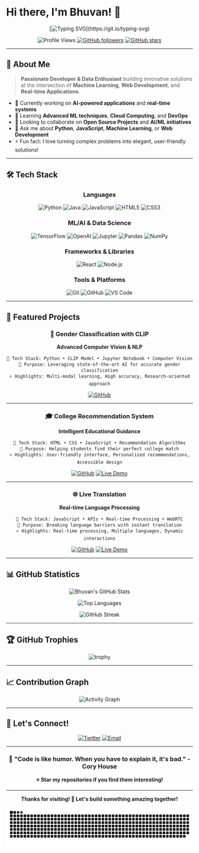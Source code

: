 # Hi there, I'm Bhuvan! 👋

<div align="center">
  
[![Typing SVG](https://readme-typing-svg.herokuapp.com?font=Fira+Code&weight=600&size=28&pause=1000&color=2E9EF7&center=true&vCenter=true&width=600&lines=ML+Engineer+%7C+Full-Stack+Developer;Building+AI-Powered+Solutions;Always+Learning+New+Technologies;Let's+Build+Something+Amazing!)](https://git.io/typing-svg)

</div>

<div align="center">
  
![Profile Views](https://komarev.com/ghpvc/?username=bhuvanvjak&label=Profile%20views&color=0e75b6&style=flat)
[![GitHub followers](https://img.shields.io/github/followers/bhuvanvjak?label=Followers&style=social)](https://github.com/bhuvanvjak)
[![GitHub stars](https://img.shields.io/github/stars/bhuvanvjak?label=Stars&style=social)](https://github.com/bhuvanvjak)

</div>

---

## 🚀 About Me

> **Passionate Developer & Data Enthusiast** building innovative solutions at the intersection of **Machine Learning**, **Web Development**, and **Real-time Applications**.

- 🔭 Currently working on **AI-powered applications** and **real-time systems**
- 🌱 Learning **Advanced ML techniques**, **Cloud Computing**, and **DevOps**
- 👯 Looking to collaborate on **Open Source Projects** and **AI/ML initiatives**
- 💬 Ask me about **Python**, **JavaScript**, **Machine Learning**, or **Web Development**
- ⚡ Fun fact: I love turning complex problems into elegant, user-friendly solutions!

---

## 🛠️ Tech Stack

<div align="center">

### Languages
![Python](https://img.shields.io/badge/Python-3776AB?style=for-the-badge&logo=python&logoColor=white)
![Java](https://img.shields.io/badge/Java-ED8B00?style=for-the-badge&logo=openjdk&logoColor=white)
![JavaScript](https://img.shields.io/badge/JavaScript-F7DF1E?style=for-the-badge&logo=javascript&logoColor=black)
![HTML5](https://img.shields.io/badge/HTML5-E34F26?style=for-the-badge&logo=html5&logoColor=white)
![CSS3](https://img.shields.io/badge/CSS3-1572B6?style=for-the-badge&logo=css3&logoColor=white)

### ML/AI & Data Science
![TensorFlow](https://img.shields.io/badge/TensorFlow-FF6F00?style=for-the-badge&logo=tensorflow&logoColor=white)
![OpenAI](https://img.shields.io/badge/OpenAI-412991?style=for-the-badge&logo=openai&logoColor=white)
![Jupyter](https://img.shields.io/badge/Jupyter-F37626?style=for-the-badge&logo=jupyter&logoColor=white)
![Pandas](https://img.shields.io/badge/Pandas-150458?style=for-the-badge&logo=pandas&logoColor=white)
![NumPy](https://img.shields.io/badge/NumPy-013243?style=for-the-badge&logo=numpy&logoColor=white)

### Frameworks & Libraries
![React](https://img.shields.io/badge/React-20232A?style=for-the-badge&logo=react&logoColor=61DAFB)
![Node.js](https://img.shields.io/badge/Node.js-43853D?style=for-the-badge&logo=node.js&logoColor=white)

### Tools & Platforms
![Git](https://img.shields.io/badge/Git-F05032?style=for-the-badge&logo=git&logoColor=white)
![GitHub](https://img.shields.io/badge/GitHub-100000?style=for-the-badge&logo=github&logoColor=white)
![VS Code](https://img.shields.io/badge/VS_Code-007ACC?style=for-the-badge&logo=visual-studio-code&logoColor=white)

</div>

---

## 🎯 Featured Projects

<div align="center">

### 🤖 Gender Classification with CLIP
**Advanced Computer Vision & NLP**
```
🔧 Tech Stack: Python • CLIP Model • Jupyter Notebook • Computer Vision
🎯 Purpose: Leveraging state-of-the-art AI for accurate gender classification
⭐ Highlights: Multi-modal learning, High accuracy, Research-oriented approach
```
[![GitHub](https://img.shields.io/badge/View_Code-181717?style=for-the-badge&logo=github&logoColor=white)](https://github.com/bhuvanvjak)

---

### 🎓 College Recommendation System
**Intelligent Educational Guidance**
```
🔧 Tech Stack: HTML • CSS • JavaScript • Recommendation Algorithms
🎯 Purpose: Helping students find their perfect college match
⭐ Highlights: User-friendly interface, Personalized recommendations, Accessible design
```
[![GitHub](https://img.shields.io/badge/View_Code-181717?style=for-the-badge&logo=github&logoColor=white)](https://github.com/bhuvanvjak) [![Live Demo](https://img.shields.io/badge/Live_Demo-4285F4?style=for-the-badge&logo=google-chrome&logoColor=white)](https://collegerecommendationsystem-1.onrender.com/)

---

### 🌐 Live Translation
**Real-time Language Processing**
```
🔧 Tech Stack: JavaScript • APIs • Real-time Processing • WebRTC
🎯 Purpose: Breaking language barriers with instant translation
⭐ Highlights: Real-time processing, Multiple languages, Dynamic interactions
```
[![GitHub](https://img.shields.io/badge/View_Code-181717?style=for-the-badge&logo=github&logoColor=white)](https://github.com/bhuvanvjak) [![Live Demo](https://img.shields.io/badge/Live_Demo-4285F4?style=for-the-badge&logo=google-chrome&logoColor=white)](https://livetranslation.onrender.com)

</div>

---

## 📊 GitHub Statistics

<div align="center">
  
![Bhuvan's GitHub Stats](https://github-readme-stats.vercel.app/api?username=bhuvanvjak&show_icons=true&theme=tokyonight&hide_border=true&count_private=true)

![Top Languages](https://github-readme-stats.vercel.app/api/top-langs/?username=bhuvanvjak&layout=compact&theme=tokyonight&hide_border=true)

![GitHub Streak](https://github-readme-streak-stats.herokuapp.com/?user=bhuvanvjak&theme=tokyonight&hide_border=true)

</div>

---

## 🏆 GitHub Trophies

<div align="center">
  
![trophy](https://github-profile-trophy.vercel.app/?username=bhuvanvjak&theme=tokyonight&no-frame=true&no-bg=true&margin-w=4)

</div>

---

## 📈 Contribution Graph

<div align="center">

![Activity Graph](https://github-readme-activity-graph.vercel.app/graph?username=bhuvanvjak&theme=tokyo-night&hide_border=true)

</div>

---

## 🤝 Let's Connect!

<div align="center">

[![Twitter](https://img.shields.io/badge/Twitter-1DA1F2?style=for-the-badge&logo=twitter&logoColor=white)](https://x.com/randomsinnerw)
[![Email](https://img.shields.io/badge/Email-D14836?style=for-the-badge&logo=gmail&logoColor=white)](bhuvanesh9139@gmail.com)

</div>

---

<div align="center">

### 💫 "Code is like humor. When you have to explain it, it's bad." - Cory House

**⭐ Star my repositories if you find them interesting!**



</div>

---

<div align="center">
  
**Thanks for visiting! 🚀 Let's build something amazing together!**

![Snake Animation](https://raw.githubusercontent.com/platane/snk/output/github-contribution-grid-snake.svg)

</div>
